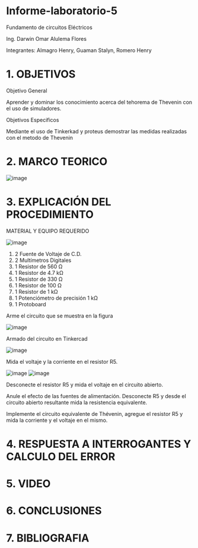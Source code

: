 # Informe-laboratorio-5

Fundamento de circuitos Eléctricos

Ing. Darwin Omar Alulema Flores

Integrantes: Almagro Henry, Guaman Stalyn, Romero Henry 

# 1. OBJETIVOS

Objetivo General

Aprender y dominar los conocimiento acerca del tehorema de Thevenin con el uso de simuladores.

Objetivos Especificos

Mediante el uso de Tinkerkad y proteus demostrar las medidas realizadas con el metodo de Thevenin

# 2. MARCO TEORICO

![image](https://user-images.githubusercontent.com/116781677/210838728-2f0d6726-62e2-47fb-bedb-e4f4d2fd967f.png)

# 3. EXPLICACIÓN DEL PROCEDIMIENTO

MATERIAL Y EQUIPO REQUERIDO

![image](https://user-images.githubusercontent.com/116781677/210840904-c096f9b7-ce9c-4c97-aab3-4822dcca93d5.png)

1. 2 Fuente de Voltaje de C.D.
2. 2 Multímetros Digitales
3. 1 Resistor de 560 Ω
4. 1 Resistor de 4.7 kΩ
5. 1 Resistor de 330 Ω
6. 1 Resistor de 100 Ω
7. 1 Resistor de 1 kΩ
8. 1 Potenciómetro de precisión 1 kΩ
9. 1 Protoboard

Arme el circuito que se muestra en la figura

![image](https://user-images.githubusercontent.com/116781677/210839994-b54073b8-04b5-4750-9b01-c7e32c422150.png)

Armado del circuito en Tinkercad

![image](https://user-images.githubusercontent.com/116781677/210842633-3b0e1db8-916f-4386-ac28-4dd70d7addaa.png)

Mida el voltaje y la corriente en el resistor R5.

![image](https://user-images.githubusercontent.com/116781677/210843815-121b1e55-317c-4107-87c4-0c97de183bd5.png)
![image](https://user-images.githubusercontent.com/116781677/210843985-82874327-a5b2-40df-8405-e97d88a3ee73.png)


Desconecte el resistor R5 y mida el voltaje en el circuito abierto.

Anule el efecto de las fuentes de alimentación. Desconecte R5 y desde el circuito abierto resultante mida la resistencia equivalente.

Implemente el circuito equivalente de Thévenin, agregue el resistor R5 y mida la corriente y el voltaje en el mismo.


# 4. RESPUESTA A INTERROGANTES Y CALCULO DEL ERROR


# 5. VIDEO


# 6. CONCLUSIONES


# 7. BIBLIOGRAFIA
